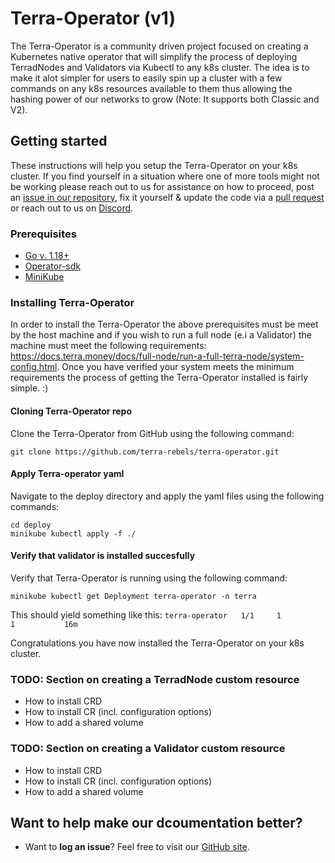 Terra-Operator (v1)
======================================

The Terra-Operator is a community driven project focused on creating a Kubernetes native operator that will simplify the process of deploying TerradNodes and Validators via Kubectl to any k8s cluster. The idea is to make it alot simpler for users to easily spin up a cluster with a few commands on any k8s resources available to them thus allowing the hashing power of our networks to grow (Note: It supports both Classic and V2).

## Getting started
These instructions will help you setup the Terra-Operator on your k8s cluster. If you find yourself in a situation where one of more tools might not be working please reach out to us for assistance on how to proceed, post an [issue in our repository](https://github.com/terra-rebels/terra-operator/issues), fix it yourself & update the code via a [pull request](https://github.com/terra-rebels/terra-operator/pulls) or reach out to us on [Discord](https://discord.gg/zW43ghuMpa).

### Prerequisites
* [Go v. 1.18+](https://go.dev/dl/)
* [Operator-sdk](https://sdk.operatorframework.io/docs/installation/)
* [MiniKube](https://minikube.sigs.k8s.io/docs/start/)

### Installing Terra-Operator
In order to install the Terra-Operator the above prerequisites must be meet by the host machine and if you wish to run a full node (e.i a Validator) the machine must meet the following requirements: https://docs.terra.money/docs/full-node/run-a-full-terra-node/system-config.html. Once you have verified your system meets the minimum requirements the process of getting the Terra-Operator installed is fairly simple. :)

#### Cloning Terra-Operator repo
Clone the Terra-Operator from GitHub using the following command:

```
git clone https://github.com/terra-rebels/terra-operator.git
```

#### Apply Terra-operator yaml
Navigate to the deploy directory and apply the yaml files using the following commands:

```
cd deploy
minikube kubectl apply -f ./
```

#### Verify that validator is installed succesfully
Verify that Terra-Operator is running using the following command:

```
minikube kubectl get Deployment terra-operator -n terra
```

This should yield something like this: `terra-operator   1/1     1            1           16m`

Congratulations you have now installed the Terra-Operator on your k8s cluster.

### TODO: Section on creating a TerradNode custom resource

- How to install CRD
- How to install CR (incl. configuration options)
- How to add a shared volume

### TODO: Section on creating a Validator custom resource

- How to install CRD
- How to install CR (incl. configuration options)
- How to add a shared volume

## Want to help make our dcoumentation better?
 * Want to **log an issue**? Feel free to visit our [GitHub site](https://github.com/terra-rebels/terra-operator/issues).
 

